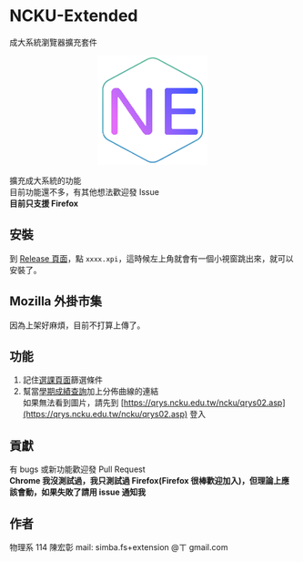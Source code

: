 # NCKU-Extended
成大系統瀏覽器擴充套件
<p align="center">
  <img src="./icon/icon-192.png"/>
</p>

擴充成大系統的功能  
目前功能還不多，有其他想法歡迎發 Issue  
**目前只支援 Firefox**

## 安裝
到 [Release 頁面](https://github.com/simba-fs/NCKU-Extended/releases/latest)，點 `xxxx.xpi`，這時候左上角就會有一個小視窗跳出來，就可以安裝了。  

## Mozilla 外掛市集
因為上架好麻煩，目前不打算上傳了。

## 功能
1. 記住[選課頁面](https://course.ncku.edu.tw/index.php?c=qry11215&m=en_query)篩選條件
2. 幫當[學期成績查詢](http://eportfolio.ncku.edu.tw/index2/stu/index.php?t=ss)加上分佈曲線的連結  
如果無法看到圖片，請先到 [https://qrys.ncku.edu.tw/ncku/qrys02.asp](https://qrys.ncku.edu.tw/ncku/qrys02.asp) 登入  

## 貢獻
有 bugs 或新功能歡迎發 Pull Request  
**Chrome 我沒測試過，我只測試過 Firefox(Firefox 很棒歡迎加入)，但理論上應該會動，如果失敗了請用 issue 通知我**

## 作者
物理系 114 陳宏彰
mail: simba.fs+extension @ㄒ gmail.com
